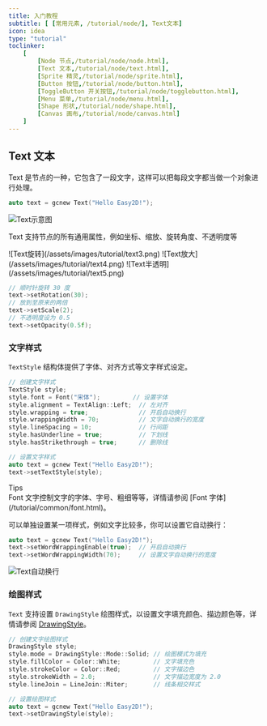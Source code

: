 ```yaml
---
title: 入门教程
subtitle: [ [常用元素, /tutorial/node/], Text文本]
icon: idea
type: "tutorial"
toclinker: 
    [
        [Node 节点,/tutorial/node/node.html],
        [Text 文本,/tutorial/node/text.html],
        [Sprite 精灵,/tutorial/node/sprite.html],
        [Button 按钮,/tutorial/node/button.html],
        [ToggleButton 开关按钮,/tutorial/node/togglebutton.html],
        [Menu 菜单,/tutorial/node/menu.html],
        [Shape 形状,/tutorial/node/shape.html],
        [Canvas 画布,/tutorial/node/canvas.html]
    ]
---
```


## Text 文本

Text 是节点的一种，它包含了一段文字，这样可以把每段文字都当做一个对象进行处理。

```cpp
auto text = gcnew Text("Hello Easy2D!");
```

![Text示意图](/assets/images/tutorial/text1.png)

Text 支持节点的所有通用属性，例如坐标、缩放、旋转角度、不透明度等

<div class="jg-box">
![Text旋转](/assets/images/tutorial/text3.png)
![Text放大](/assets/images/tutorial/text4.png)
![Text半透明](/assets/images/tutorial/text5.png)
</div>

```cpp
// 顺时针旋转 30 度
text->setRotation(30);
// 放到至原来的两倍
text->setScale(2);
// 不透明度设为 0.5
text->setOpacity(0.5f);
```

### 文字样式

`TextStyle` 结构体提供了字体、对齐方式等文字样式设定。

```cpp
// 创建文字样式
TextStyle style;
style.font = Font("宋体");         // 设置字体
style.alignment = TextAlign::Left;  // 左对齐
style.wrapping = true;              // 开启自动换行
style.wrappingWidth = 70;           // 文字自动换行的宽度
style.lineSpacing = 10;             // 行间距
style.hasUnderline = true;          // 下划线
style.hasStrikethrough = true;      // 删除线

// 设置文字样式
auto text = gcnew Text("Hello Easy2D!");
text->setTextStyle(style);
```

<div class="ui info message"><div class="header">Tips </div>
Font 文字控制文字的字体、字号、粗细等等，详情请参阅 [Font 字体](/tutorial/common/font.html)。
</div>

可以单独设置某一项样式，例如文字比较多，你可以设置它自动换行：

```cpp
auto text = gcnew Text("Hello Easy2D!");
text->setWordWrappingEnable(true);  // 开启自动换行
text->setWordWrappingWidth(70);     // 设置文字自动换行的宽度
```

![Text自动换行](/assets/images/tutorial/text6.png)

### 绘图样式

`Text` 支持设置 `DrawingStyle` 绘图样式，以设置文字填充颜色、描边颜色等，详情请参阅 [DrawingStyle](/tutorial/common/drawing-style.html)。

```cpp
// 创建文字绘图样式
DrawingStyle style;
style.mode = DrawingStyle::Mode::Solid; // 绘图模式为填充
style.fillColor = Color::White;         // 文字填充色
style.strokeColor = Color::Red;         // 文字描边色
style.strokeWidth = 2.0;                // 文字描边宽度为 2.0
style.lineJoin = LineJoin::Miter;       // 线条相交样式

// 设置绘图样式
auto text = gcnew Text("Hello Easy2D!");
text->setDrawingStyle(style);
```
